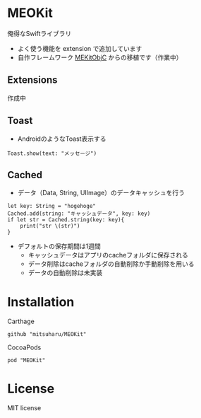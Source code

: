# MEOKit

俺得なSwiftライブラリ

- よく使う機能を extension で追加しています
- 自作フレームワーク [MEKitObjC](https://github.com/mitsuharu/MEKitObjC_framework) からの移植です（作業中）


## Extensions

作成中

## Toast

- AndroidのようなToast表示する

```
Toast.show(text: "メッセージ")
```

## Cached

- データ（Data, String, UIImage）のデータキャッシュを行う

```
let key: String = "hogehoge"
Cached.add(string: "キャッシュデータ", key: key)
if let str = Cached.string(key: key){
    print("str \(str)")
}
```

- デフォルトの保存期間は1週間
	- キャッシュデータはアプリのcacheフォルダに保存される
	- データ削除はcacheフォルダの自動削除か手動削除を用いる
	- データの自動削除は未実装

# Installation


Carthage

```
github "mitsuharu/MEOKit"
```

CocoaPods

```
pod "MEOKit"
```


# License

MIT license





